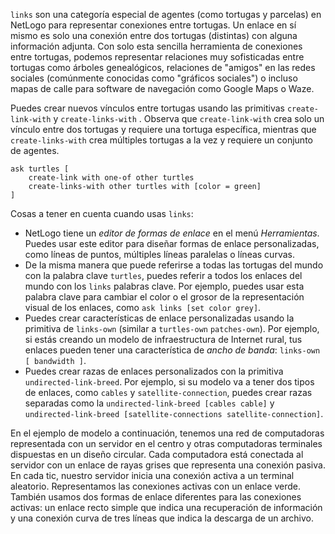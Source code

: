 ﻿`links` son una categoría especial de agentes (como tortugas y parcelas) en NetLogo para representar conexiones entre tortugas. Un enlace en sí mismo es solo una conexión entre dos tortugas (distintas) con alguna información adjunta. Con solo esta sencilla herramienta de conexiones entre tortugas, podemos representar relaciones muy sofisticadas entre tortugas como árboles genealógicos, relaciones de "amigos" en las redes sociales (comúnmente conocidas como "gráficos sociales") o incluso mapas de calle para software de navegación como Google Maps o Waze.

Puedes crear nuevos vínculos entre tortugas usando las primitivas `create-link-with` y `create-links-with` . Observa que `create-link-with` crea solo un vínculo entre dos tortugas y requiere una tortuga específica, mientras que `create-links-with` crea múltiples tortugas a la vez y requiere un conjunto de agentes.



```
ask turtles [
	create-link with one-of other turtles
	create-links-with other turtles with [color = green]
]
```


Cosas a tener en cuenta cuando usas `links`:

* NetLogo tiene un *editor de formas de enlace* en el menú *Herramientas*. Puedes usar este editor para diseñar formas de enlace personalizadas, como líneas de puntos, múltiples líneas paralelas o líneas curvas.
* De la misma manera que puede referirse a todas las tortugas del mundo con la palabra clave `turtles`, puedes referir a todos los enlaces del mundo con los `links` palabras clave. Por ejemplo, puedes usar esta palabra clave para cambiar el color o el grosor de la representación visual de los enlaces, como `ask links [set color grey]`.
* Puedes crear características de enlace personalizadas usando la primitiva de `links-own` (similar a `turtles-own` `patches-own`). Por ejemplo, si estás creando un modelo de infraestructura de Internet rural, tus enlaces pueden tener una característica de *ancho de banda*: `links-own [ bandwidth ]`.
* Puedes crear razas de enlaces personalizados con la primitiva `undirected-link-breed`. Por ejemplo, si su modelo va a tener dos tipos de enlaces, como `cables` y `satellite-connection`, puedes crear razas separadas como la `undirected-link-breed [cables cable]` y `undirected-link-breed [satellite-connections satellite-connection]`.


En el ejemplo de modelo a continuación, tenemos una red de computadoras representada con un servidor en el centro y otras computadoras terminales dispuestas en un diseño circular. Cada computadora está conectada al servidor con un enlace de rayas grises que representa una conexión pasiva. En cada tic, nuestro servidor inicia una conexión activa a un terminal aleatorio. Representamos las conexiones activas con un enlace verde. También usamos dos formas de enlace diferentes para las conexiones activas: un enlace recto simple que indica una recuperación de información y una conexión curva de tres líneas que indica la descarga de un archivo.